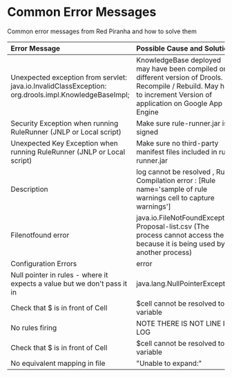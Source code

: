 # Common Error Messages

Common error messages from Red Piranha and how to solve them

| **Error Message** | **Possible Cause and Solution** |
|:------------------|:--------------------------------|
| Unexpected exception from servlet: java.io.InvalidClassException: org.drools.impl.KnowledgeBaseImpl; | KnowledgeBase deployed may have been compiled on a different version of Drools. Recompile / Rebuild. May have to increment Version of application on Google App Engine |
| Security Exception when running RuleRunner (JNLP or Local script) | Make sure rule-runner.jar is signed |
| Unexpected Key Exception when running RuleRunner (JNLP or Local script)| Make sure no third-party manifest files included in rule-runner.jar |
| Description| log cannot be resolved , Rule Compilation error : [Rule name='sample of rule warnings cell to capture warnings'] |
| Filenotfound error| java.io.FileNotFoundException: Proposal-list.csv (The process cannot access the file because it is being used by another process)
| Configuration Errors| error|
| Null pointer in rules - where it expects a value but we don't pass it in| java.lang.NullPointerException|
| Check that $ is in front of Cell|  $cell cannot be resolved to a variable|
| No rules firing|  NOTE THERE IS NOT LINE  IN LOG|
| Check that $ is in front of Cell|  $cell cannot be resolved to a variable|
| No equivalent mapping in file |"Unable to expand:" |
